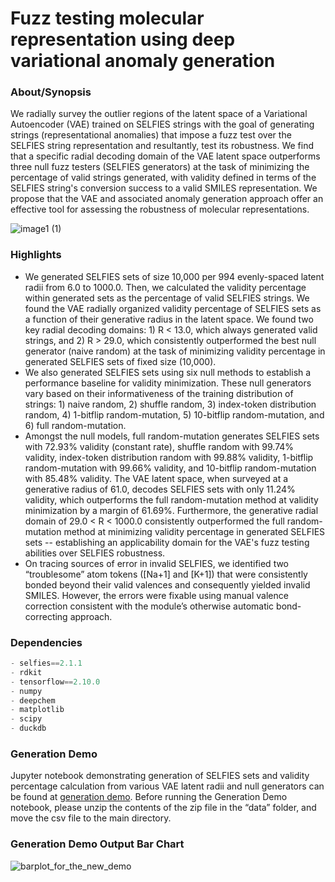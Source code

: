 # Fuzz testing molecular representation using deep variational anomaly generation 

### About/Synopsis


We radially survey the outlier regions of the latent space of a Variational Autoencoder (VAE) trained on SELFIES strings with the goal of generating strings (representational anomalies) that impose a fuzz test over the SELFIES string representation and resultantly, test its robustness. We find that a specific radial decoding domain of the VAE latent space outperforms three null fuzz testers (SELFIES generators) at the task of minimizing the percentage of valid strings generated, with validity defined in terms of the SELFIES string's conversion success to a valid SMILES representation. We propose that the VAE and associated anomaly generation approach offer an effective tool for assessing the robustness of molecular representations. 

![image1 (1)](https://github.com/keiserlab/vae-anomaly-paper/assets/85256012/587e5b98-0004-4d95-8ca5-e7c1b4a0512e)

### Highlights


- We generated SELFIES sets of size 10,000 per 994 evenly-spaced latent radii from 6.0 to 1000.0. Then, we calculated the validity percentage within generated sets as the percentage of valid SELFIES strings. We found the VAE radially organized validity percentage of SELFIES sets as a function of their generative radius in the latent space. We found two key radial decoding domains: 1) R < 13.0, which always generated valid strings, and 2) R > 29.0, which consistently outperformed the best null generator (naive random) at the task of minimizing validity percentage in generated SELFIES sets of fixed size (10,000).
- We also generated SELFIES sets using six null methods to establish a performance baseline for validity minimization. These null generators vary based on their informativeness of the training distribution of strings: 1) naive random, 2) shuffle random, 3) index-token distribution random, 4) 1-bitflip random-mutation, 5) 10-bitflip random-mutation, and 6) full random-mutation. 
- Amongst the null models, full random-mutation generates SELFIES sets with 72.93% validity (constant rate), shuffle random with 99.74% validity, index-token distribution random with 99.88% validity, 1-bitflip random-mutation with 99.66% validity, and 10-bitflip random-mutation with 85.48% validity. The VAE latent space, when surveyed at a generative radius of 61.0, decodes SELFIES sets with only 11.24% validity, which outperforms the full random-mutation method at validity minimization by a margin of 61.69%. Furthermore, the generative radial domain of 29.0 < R < 1000.0 consistently outperformed the full random-mutation method at minimizing validity percentage in generated SELFIES sets -- establishing an applicability domain for the VAE's fuzz testing abilities over SELFIES robustness.
- On tracing sources of error in invalid SELFIES, we identified two “troublesome” atom tokens ([Na+1] and [K+1]) that were consistently bonded beyond their valid valences and consequently yielded invalid SMILES. However, the errors were fixable using manual valence correction consistent with the module’s otherwise automatic bond-correcting approach.

### Dependencies

```python
- selfies==2.1.1
- rdkit
- tensorflow==2.10.0
- numpy
- deepchem
- matplotlib
- scipy
- duckdb
```
### Generation Demo

Jupyter notebook demonstrating generation of SELFIES sets and validity percentage calculation from various VAE latent radii and null generators can be found at [generation demo](https://github.com/keiserlab/vae-anomaly-paper/blob/main/Generation%20demo.ipynb).
Before running the Generation Demo notebook, please unzip the contents of the zip file in the “data” folder, and move the csv file to the main directory.

### Generation Demo Output Bar Chart 
![barplot_for_the_new_demo](https://github.com/user-attachments/assets/9d05dd4a-10f5-4c4b-b687-6227d6cc45d2)

